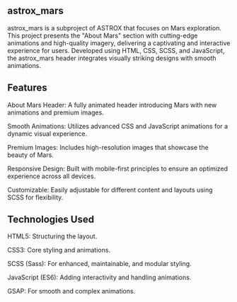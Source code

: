 astrox_mars
-----------
astrox_mars is a subproject of ASTROX that focuses on Mars exploration. This project presents the "About Mars" section with cutting-edge animations and high-quality imagery, delivering a captivating and interactive experience for users. Developed using HTML, CSS, SCSS, and JavaScript, the astrox_mars header integrates visually striking designs with smooth animations.

Features
----------
About Mars Header: A fully animated header introducing Mars with new animations and premium images.

Smooth Animations: Utilizes advanced CSS and JavaScript animations for a dynamic visual experience.

Premium Images: Includes high-resolution images that showcase the beauty of Mars.

Responsive Design: Built with mobile-first principles to ensure an optimized experience across all devices.

Customizable: Easily adjustable for different content and layouts using SCSS for flexibility.

Technologies Used
-----------------
HTML5: Structuring the layout.

CSS3: Core styling and animations.

SCSS (Sass): For enhanced, maintainable, and modular styling.

JavaScript (ES6): Adding interactivity and handling animations.

GSAP: For smooth and complex animations.
